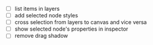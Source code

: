 - [ ] list items in layers
- [ ] add selected node styles
- [ ] cross selection from layers to canvas and vice versa
- [ ] show selected node's properties in inspector
- [ ] remove drag shadow
